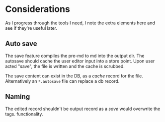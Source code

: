 # Considerations

As I progress through the tools I need, I note the extra elements here and see if they're useful later.


## Auto save

The save feature compiles the pre-md to md into the output dir. The autosave should cache the user editor input into a store point. Upon user acted "save", the file is written and the cache is scrubbed.

The save content can exist in the DB, as a _cache_ record for the file. Alternatively an `*.autosave` file can replace a db record.

## Naming

The edited record shouldn't be output record as a _save_ would overwrite the tags. functionality.
